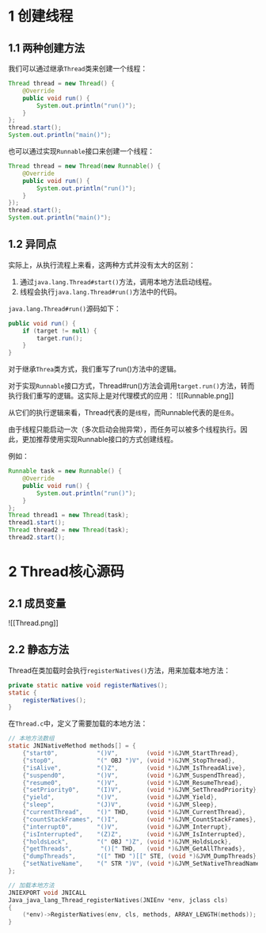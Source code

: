 # 1 创建线程
## 1.1 两种创建方法
我们可以通过继承`Thread`类来创建一个线程：
```java
Thread thread = new Thread() {  
    @Override  
    public void run() {  
        System.out.println("run()");  
    }  
};  
thread.start();  
System.out.println("main()");
```

也可以通过实现`Runnable`接口来创建一个线程：
```java
Thread thread = new Thread(new Runnable() {  
    @Override  
    public void run() {  
        System.out.println("run()");  
    }  
});  
thread.start();  
System.out.println("main()");
```

## 1.2 异同点
实际上，从执行流程上来看，这两种方式并没有太大的区别：
1. 通过`java.lang.Thread#start()`方法，调用本地方法启动线程。
2. 线程会执行`java.lang.Thread#run()`方法中的代码。

`java.lang.Thread#run()`源码如下：
```java
public void run() {  
    if (target != null) {  
        target.run();  
    }  
}
```

对于继承`Threa`类方式，我们重写了run()方法中的逻辑。

对于实现`Runnable`接口方式，Thread#run()方法会调用`target.run()`方法，转而执行我们重写的逻辑。这实际上是对代理模式的应用：
![[Runnable.png]]

从它们的执行逻辑来看，Thread代表的是`线程`，而Runnable代表的是`任务`。

由于线程只能启动一次（多次启动会抛异常），而任务可以被多个线程执行。因此，更加推荐使用实现Runnable接口的方式创建线程。

例如：
```java
Runnable task = new Runnable() {  
    @Override  
    public void run() {  
        System.out.println("run()");  
    }  
};  
Thread thread1 = new Thread(task);  
thread1.start();  
Thread thread2 = new Thread(task);  
thread2.start();
```

# 2 Thread核心源码
## 2.1 成员变量
![[Thread.png]]

## 2.2 静态方法
Thread在类加载时会执行`registerNatives()`方法，用来加载本地方法：
```java
private static native void registerNatives();  
static {  
    registerNatives();  
}
```

在`Thread.c`中，定义了需要加载的本地方法：
```c
// 本地方法数组
static JNINativeMethod methods[] = {  
    {"start0",           "()V",        (void *)&JVM_StartThread},  
    {"stop0",            "(" OBJ ")V", (void *)&JVM_StopThread},  
    {"isAlive",          "()Z",        (void *)&JVM_IsThreadAlive},  
    {"suspend0",         "()V",        (void *)&JVM_SuspendThread},  
    {"resume0",          "()V",        (void *)&JVM_ResumeThread},  
    {"setPriority0",     "(I)V",       (void *)&JVM_SetThreadPriority},  
    {"yield",            "()V",        (void *)&JVM_Yield},  
    {"sleep",            "(J)V",       (void *)&JVM_Sleep},  
    {"currentThread",    "()" THD,     (void *)&JVM_CurrentThread},  
    {"countStackFrames", "()I",        (void *)&JVM_CountStackFrames},  
    {"interrupt0",       "()V",        (void *)&JVM_Interrupt},  
    {"isInterrupted",    "(Z)Z",       (void *)&JVM_IsInterrupted},  
    {"holdsLock",        "(" OBJ ")Z", (void *)&JVM_HoldsLock},  
    {"getThreads",        "()[" THD,   (void *)&JVM_GetAllThreads},  
    {"dumpThreads",      "([" THD ")[[" STE, (void *)&JVM_DumpThreads},  
    {"setNativeName",    "(" STR ")V", (void *)&JVM_SetNativeThreadName},  
};  

// 加载本地方法
JNIEXPORT void JNICALL  
Java_java_lang_Thread_registerNatives(JNIEnv *env, jclass cls)  
{  
    (*env)->RegisterNatives(env, cls, methods, ARRAY_LENGTH(methods));  
}
```

